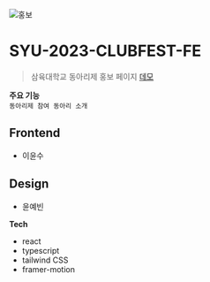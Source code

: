 ![홍보](https://github.com/leey00nsu/SYU-2023-CLUBFEST-FE/assets/101182523/e9c22078-dba6-434e-9cd2-feba6172fa47)
# SYU-2023-CLUBFEST-FE
> 삼육대학교 동아리제 홍보 페이지
[데모](https://syu-2023-clubfest-fe.vercel.app/)  


**주요 기능** <br/>
`동아리제 참여 동아리 소개` <br/>

## Frontend
- 이윤수

## Design
- 윤예빈

**Tech**
- react
- typescript
- tailwind CSS
- framer-motion
